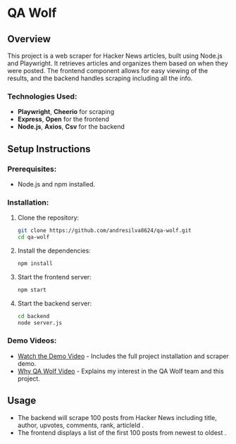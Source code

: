 # QA Wolf
## Overview
This project is a web scraper for Hacker News articles, built using Node.js and Playwright. It retrieves articles and organizes them based on when they were posted. The frontend component allows for easy viewing of the results, and the backend handles scraping including all the info.

### Technologies Used:
- **Playwright**, **Cheerio** for scraping
- **Express**, **Open** for the frontend
- **Node.js**, **Axios**, **Csv** for the backend

## Setup Instructions

### Prerequisites:
- Node.js and npm installed.

### Installation:
1. Clone the repository:
    ```bash
    git clone https://github.com/andresilva8624/qa-wolf.git
    cd qa-wolf
    ```

2. Install the dependencies:
    ```bash
    npm install
    ```
3. Start the frontend server:
    ```bash
    npm start
    ```

4. Start the backend server:
    ```bash
    cd backend
    node server.js
    ```



### Demo Videos:
- [Watch the Demo Video](LOOM_LINK_DEMO) - Includes the full project installation and scraper demo.
- [Why QA Wolf Video](LOOM_LINK_WHY_QA_WOLF) - Explains my interest in the QA Wolf team and this project.

## Usage
- The backend will scrape 100 posts from Hacker News including title, author, upvotes, comments, rank, articleId .
- The frontend displays a list of the first 100 posts from newest to oldest .
